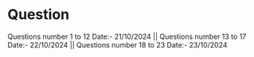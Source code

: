 # Question
Questions number 1 to 12  Date:- 21/10/2024
||
Questions number 13 to 17  Date:- 22/10/2024
||
Questions number 18 to 23 Date:- 23/10/2024
